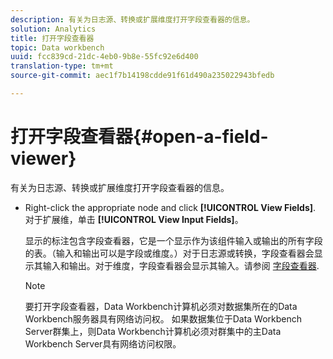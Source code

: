 ```yaml
---
description: 有关为日志源、转换或扩展维度打开字段查看器的信息。
solution: Analytics
title: 打开字段查看器
topic: Data workbench
uuid: fcc839cd-21dc-4eb0-9b8e-55fc92e6d400
translation-type: tm+mt
source-git-commit: aec1f7b14198cdde91f61d490a235022943bfedb

---
```



# 打开字段查看器{#open-a-field-viewer}

有关为日志源、转换或扩展维度打开字段查看器的信息。

* Right-click the appropriate node and click **[!UICONTROL View Fields]**. 对于扩展维，单击 **[!UICONTROL View Input Fields]**。

   显示的标注包含字段查看器，它是一个显示作为该组件输入或输出的所有字段的表。（输入和输出可以是字段或维度。）对于日志源或转换，字段查看器会显示其输入和输出。对于维度，字段查看器会显示其输入。请参阅 [字段查看器](../../../../../home/c-get-started/c-admin-intrf/c-dataset-mgrs/c-fld-vwrs/c-fld-vwrs.md#concept-194cb94501564145ae059e53c0e4bec3).

   >[!NOTE]
   >
   >要打开字段查看器，Data Workbench计算机必须对数据集所在的Data Workbench服务器具有网络访问权。 如果数据集位于Data Workbench Server群集上，则Data Workbench计算机必须对群集中的主Data Workbench Server具有网络访问权限。

